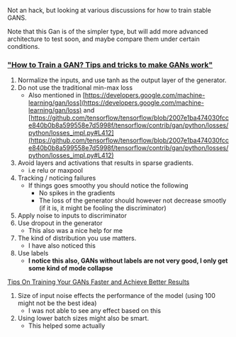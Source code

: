 Not an hack, but looking at various discussions for how to train stable GANS.

Note that this Gan is of the simpler type, but will add more advanced architecture to test soon, and maybe compare them under certain conditions.

### ["How to Train a GAN? Tips and tricks to make GANs work"](https://github.com/soumith/ganhacks) 
1. Normalize the inputs, and use tanh as the output layer of the generator.
2. Do not use the traditional min-max loss
    - Also mentioned in [https://developers.google.com/machine-learning/gan/loss](https://developers.google.com/machine-learning/gan/loss) and [https://github.com/tensorflow/tensorflow/blob/2007e1ba474030fcce840b0b8a599558e7d5998f/tensorflow/contrib/gan/python/losses/python/losses_impl.py#L412](https://github.com/tensorflow/tensorflow/blob/2007e1ba474030fcce840b0b8a599558e7d5998f/tensorflow/contrib/gan/python/losses/python/losses_impl.py#L412)
3. Avoid layers and activations that results in sparse gradients.
    - i.e relu or maxpool
4. Tracking / noticing failures
    - If things goes smoothy you should notice the following
        - No spikes in the gradients
        - The loss of the generator should however not decrease smootly (if it is, it might be fooling the discriminator)
5. Apply noise to inputs to discriminator
6. Use dropout in the generator
    - This also was a nice help for me
7. The kind of distribution you use matters.
    - I have also noticed this
8. Use labels
    - **I notice this also, GANs without labels are not very good, I only get some kind of mode collapse**

[Tips On Training Your GANs Faster and Achieve Better Results](https://medium.com/intel-student-ambassadors/tips-on-training-your-gans-faster-and-achieve-better-results-9200354acaa5)
1. Size of input noise effects the performance of the model (using 100 might not be the best idea)
    - I was not able to see any effect based on this
2. Using lower batch sizes might also be smart.
    - This helped some actually
